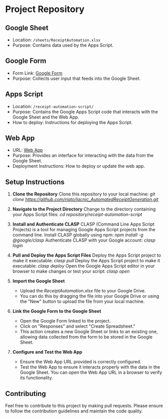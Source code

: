 # Project Repository

## Google Sheet
- Location: `/sheets/ReceiptAutomation.xlsx`
- Purpose: Contains data used by the Apps Script.

## Google Form
- Form Link: [Google Form](https://docs.google.com/forms/d/e/1FAIpQLSfkcJ8zcxkErF39ssgpCXMBO188IHOLRFEi8r7LpQn7gLBrew/viewform?usp=sf_link)
- Purpose: Collects user input that feeds into the Google Sheet.

## Apps Script
- Location: `/receipt-automation-script/`
- Purpose: Contains the Google Apps Script code that interacts with the Google Sheet and the Web App.
- How to deploy: Instructions for deploying the Apps Script.

## Web App
- URL: [Web App](https://script.google.com/macros/s/AKfycbwyQ1OnTqWTaK0NAFQDU1cFihW_WX-vNhmjlE6KCJ4j29pPxUuJnUvbGSRudkSeOyEslg/exec)
- Purpose: Provides an interface for interacting with the data from the Google Sheet.
- Deployment Instructions: How to deploy or update the web app.

## Setup Instructions
1. **Clone the Repository**
   Clone this repository to your local machine:
   *git clone https://github.com/riqto/Iacnic_AutomatedReceiptGeneration.git*

2. **Navigate to the Project Directory**
   Change to the directory containing your Apps Script files:
   *cd repository/receipt-automation-script*
   
3. **Install and Authenticate CLASP**
   CLASP (Command Line Apps Script Projects) is a tool for managing Google Apps Script projects from the command line.
   Install CLASP globally using npm:
   *npm install -g @google/clasp*
   Authenticate CLASP with your Google account:
   *clasp login*

5. **Pull and Deploy the Apps Script Files**
   Deploy the Apps Script project to make it executable:
   *clasp pull*
   Deploy the Apps Script project to make it executable:
   *clasp deploy*
   Open the Google Apps Script editor in your browser to make changes or test your script:
   *clasp open*

6. **Import the Google Sheet**
   - Upload the *ReceiptAutomation.xlsx* file to your Google Drive.
   - You can do this by dragging the file into your Google Drive or using the "New" button to upload the file from your local machine.

8. **Link the Google Form to the Google Sheet**
   - Open the Google Form linked to the project.
   - Click on "Responses" and select "Create Spreadsheet."
   - This action creates a new Google Sheet or links to an existing one, allowing data collected from the form to be stored in the Google Sheet.

10. **Configure and Test the Web App**
    - Ensure the Web App URL provided is correctly configured.
    - Test the Web App to ensure it interacts properly with the data in the Google Sheet. You can open the Web App URL in a browser to verify its functionality.

## Contributing
Feel free to contribute to this project by making pull requests. Please ensure to follow the contribution guidelines and maintain the code quality.
